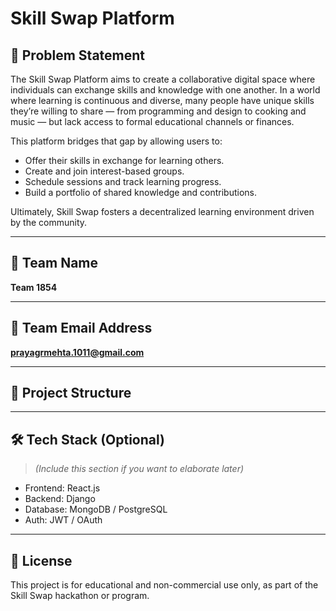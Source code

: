 # Skill Swap Platform

## 🚀 Problem Statement

The Skill Swap Platform aims to create a collaborative digital space where individuals can exchange skills and knowledge with one another. In a world where learning is continuous and diverse, many people have unique skills they’re willing to share — from programming and design to cooking and music — but lack access to formal educational channels or finances.

This platform bridges that gap by allowing users to:

- Offer their skills in exchange for learning others.
- Create and join interest-based groups.
- Schedule sessions and track learning progress.
- Build a portfolio of shared knowledge and contributions.

Ultimately, Skill Swap fosters a decentralized learning environment driven by the community.

---

## 👥 Team Name

**Team 1854**

---

## 📧 Team Email Address

**prayagrmehta.1011@gmail.com**

---

## 📂 Project Structure


---

## 🛠️ Tech Stack (Optional)

> *(Include this section if you want to elaborate later)*

- Frontend: React.js
- Backend: Django
- Database: MongoDB / PostgreSQL
- Auth: JWT / OAuth

---

## 📌 License

This project is for educational and non-commercial use only, as part of the Skill Swap hackathon or program.
